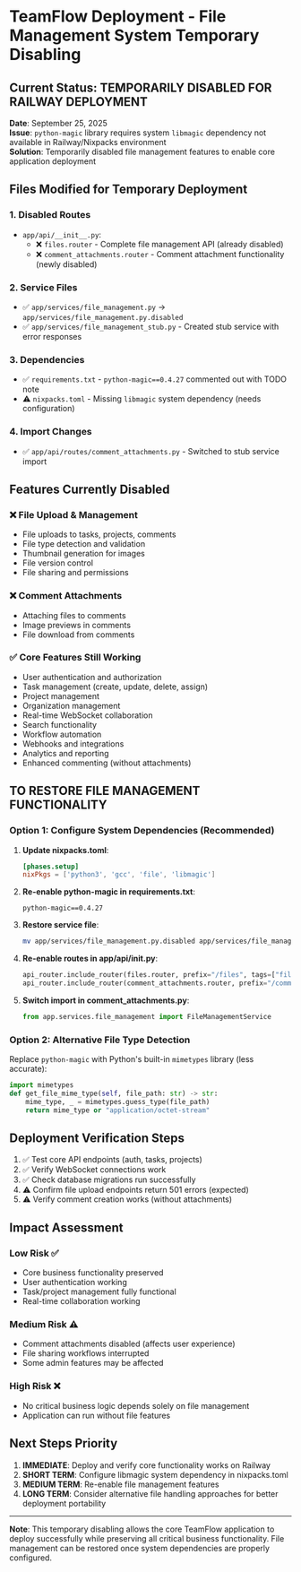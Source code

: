 # TeamFlow Deployment - File Management System Temporary Disabling

## Current Status: TEMPORARILY DISABLED FOR RAILWAY DEPLOYMENT

**Date**: September 25, 2025  
**Issue**: `python-magic` library requires system `libmagic` dependency not available in Railway/Nixpacks environment  
**Solution**: Temporarily disabled file management features to enable core application deployment  

## Files Modified for Temporary Deployment

### 1. **Disabled Routes**
- `app/api/__init__.py`:
  - ❌ `files.router` - Complete file management API (already disabled)
  - ❌ `comment_attachments.router` - Comment attachment functionality (newly disabled)

### 2. **Service Files**
- ✅ `app/services/file_management.py` → `app/services/file_management.py.disabled`
- ✅ `app/services/file_management_stub.py` - Created stub service with error responses

### 3. **Dependencies**
- ✅ `requirements.txt` - `python-magic==0.4.27` commented out with TODO note
- ⚠️ `nixpacks.toml` - Missing `libmagic` system dependency (needs configuration)

### 4. **Import Changes**
- ✅ `app/api/routes/comment_attachments.py` - Switched to stub service import

## Features Currently Disabled

### ❌ File Upload & Management
- File uploads to tasks, projects, comments
- File type detection and validation
- Thumbnail generation for images
- File version control
- File sharing and permissions

### ❌ Comment Attachments
- Attaching files to comments
- Image previews in comments
- File download from comments

### ✅ Core Features Still Working
- User authentication and authorization
- Task management (create, update, delete, assign)
- Project management
- Organization management
- Real-time WebSocket collaboration
- Search functionality
- Workflow automation
- Webhooks and integrations
- Analytics and reporting
- Enhanced commenting (without attachments)

## TO RESTORE FILE MANAGEMENT FUNCTIONALITY

### Option 1: Configure System Dependencies (Recommended)

1. **Update nixpacks.toml**:
   ```toml
   [phases.setup]
   nixPkgs = ['python3', 'gcc', 'file', 'libmagic']
   ```

2. **Re-enable python-magic in requirements.txt**:
   ```
   python-magic==0.4.27
   ```

3. **Restore service file**:
   ```bash
   mv app/services/file_management.py.disabled app/services/file_management.py
   ```

4. **Re-enable routes in app/api/__init__.py**:
   ```python
   api_router.include_router(files.router, prefix="/files", tags=["file-management"])
   api_router.include_router(comment_attachments.router, prefix="/comments", tags=["comment-attachments"])
   ```

5. **Switch import in comment_attachments.py**:
   ```python
   from app.services.file_management import FileManagementService
   ```

### Option 2: Alternative File Type Detection

Replace `python-magic` with Python's built-in `mimetypes` library (less accurate):

```python
import mimetypes
def get_file_mime_type(self, file_path: str) -> str:
    mime_type, _ = mimetypes.guess_type(file_path)
    return mime_type or "application/octet-stream"
```

## Deployment Verification Steps

1. ✅ Test core API endpoints (auth, tasks, projects)
2. ✅ Verify WebSocket connections work
3. ✅ Check database migrations run successfully
4. ⚠️ Confirm file upload endpoints return 501 errors (expected)
5. ⚠️ Verify comment creation works (without attachments)

## Impact Assessment

### Low Risk ✅
- Core business functionality preserved
- User authentication working
- Task/project management fully functional
- Real-time collaboration working

### Medium Risk ⚠️
- Comment attachments disabled (affects user experience)
- File sharing workflows interrupted
- Some admin features may be affected

### High Risk ❌
- No critical business logic depends solely on file management
- Application can run without file features

## Next Steps Priority

1. **IMMEDIATE**: Deploy and verify core functionality works on Railway
2. **SHORT TERM**: Configure libmagic system dependency in nixpacks.toml
3. **MEDIUM TERM**: Re-enable file management features
4. **LONG TERM**: Consider alternative file handling approaches for better deployment portability

---
**Note**: This temporary disabling allows the core TeamFlow application to deploy successfully while preserving all critical business functionality. File management can be restored once system dependencies are properly configured.